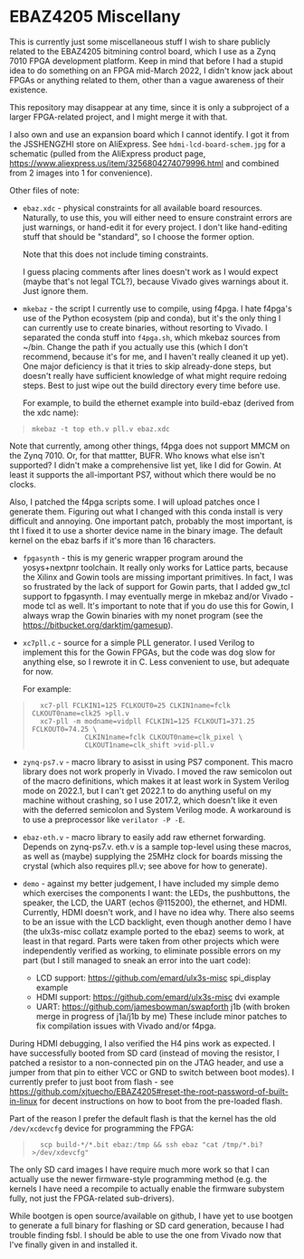 EBAZ4205 Miscellany
===================

This is currently just some miscellaneous stuff I wish to share
publicly related to the EBAZ4205 bitmining control board, which I use
as a Zynq 7010 FPGA development platform.  Keep in mind that before I
had a stupid idea to do something on an FPGA mid-March 2022, I
didn't know jack about FPGAs or anything related to them, other than a
vague awareness of their existence.

This repository may disappear at any time, since it is only a
subproject of a larger FPGA-related project, and I might merge it with
that.

I also own and use an expansion board which I cannot identify.  I
got it from the JSSHENGZHI store on AliExpress.   See
`hdmi-lcd-board-schem.jpg` for a schematic (pulled from the AliExpress
product page, <https://www.aliexpress.us/item/3256804274079996.html> and
combined from 2 images into 1 for convenience).

Other files of note:

- `ebaz.xdc` - physical constraints for all available board resources.
  Naturally, to use this, you will either need to ensure constraint
  errors are just warnings, or hand-edit it for every project.  I
  don't like hand-editing stuff that should be "standard", so I
  choose the former option.

  Note that this does not include timing constraints.

  I guess placing comments after lines doesn't work as I would expect
  (maybe that's not legal TCL?), because Vivado gives warnings about
  it.  Just ignore them.

- `mkebaz` - the script I currently use to compile, using f4pga.  I hate
  f4pga's use of the Python ecosystem (pip and conda), but it's the
  only thing I can currently use to create binaries, without resorting
  to Vivado.  I separated the conda stuff into `f4pga.sh`, which mkebaz
  sources from ~/bin.  Change the path if you actually use this (which
  I don't recommend, because it's for me, and I haven't really cleaned
  it up yet).  One major deficiency is that it tries to skip
  already-done steps, but doesn't really have sufficient knowledge of
  what might require redoing steps.  Best to just wipe out the build
  directory every time before use.
  
  For example, to build the ethernet example into build-ebaz (derived
  from the xdc name):
>     mkebaz -t top eth.v pll.v ebaz.xdc

  Note that currently, among other things, f4pga does not support MMCM
  on the Zynq 7010.  Or, for that mattter, BUFR.  Who knows what else
  isn't supported?  I didn't make a comprehensive list yet, like I did
  for Gowin.  At least it supports the all-important PS7, without
  which there would be no clocks.
  
  Also, I patched the f4pga scripts some.  I will upload patches once
  I generate them.  Figuring out what I changed with this conda
  install is very difficult and annoying.  One important patch,
  probably the most important, is tht I fixed it to use a shorter
  device name in the binary image.  The default kernel on the ebaz
  barfs if it's more than 16 characters.

- `fpgasynth` - this is my generic wrapper program around the
  yosys+nextpnr toolchain.  It really only works for Lattice parts,
  because the Xilinx and Gowin tools are missing important primitives.
  In fact, I was so frustrated by the lack of support for Gowin parts,
  that I added gw_tcl support to fpgasynth.  I may eventually merge in
  mkebaz and/or Vivado -mode tcl as well.  It's important to note that
  if you do use this for Gowin, I always wrap the Gowin binaries with
  my nonet program (see the <https://bitbucket.org/darktjm/gamesup>).

- `xc7pll.c` - source for a simple PLL generator.  I used Verilog to
  implement this for the Gowin FPGAs, but the code was dog slow for
  anything else, so I rewrote it in C.  Less convenient to use, but
  adequate for now.

  For example:

>       xc7-pll FCLKIN1=125 FCLKOUT0=25 CLKIN1name=fclk CLKOUT0name=clk25 >pll.v
>       xc7-pll -m modname=vidpll FCLKIN1=125 FCLKOUT1=371.25 FCLKOUT0=74.25 \
>                  CLKIN1name=fclk CLKOUT0name=clk_pixel \
>                  CLKOUT1name=clk_shift >vid-pll.v

- `zynq-ps7.v` - macro library to asisst in using PS7 component.   This
  macro library does not work properly in Vivado.  I moved the raw
  semicolon out of the macro definitions, which makes it at least work
  in System Verilog mode on 2022.1, but I can't get 2022.1 to do
  anything useful on my machine without crashing, so I use 2017.2,
  which doesn't like it even with the deferred semicolon and System
  Verilog mode.  A workaround is to use a preprocessor like
  `verilator -P -E`.

- `ebaz-eth.v` - macro library to easily add raw ethernet forwarding.
  Depends on zynq-ps7.v.  eth.v is a sample top-level using these
  macros, as well as (maybe) supplying the 25MHz clock for boards
  missing the crystal (which also requires pll.v; see above for how to
  generate).

- `demo` - against my better judgement, I have included my simple demo
  which exercises the components I want: the LEDs, the pushbuttons,
  the speaker, the LCD, the UART (echos @115200), the ethernet, and
  HDMI.  Currently, HDMI doesn't work, and I have no idea why. 
  There also seems to be an issue with the LCD backlight, even
  though another demo I have (the ulx3s-misc collatz example ported to
  the ebaz) seems to work, at least in that regard.  Parts were taken
  from other projects which were independently verified as working, to
  eliminate possible errors on my part (but I still managed to sneak
  an error into the uart code):
   - LCD support: <https://github.com/emard/ulx3s-misc> spi_display example
   - HDMI support: <https://github.com/emard/ulx3s-misc> dvi example
   - UART: <https://github.com/jamesbowman/swapforth> j1b (with broken merge
     in progress of j1a/j1b by me)
  These include minor patches to fix compilation issues with Vivado
  and/or f4pga.

During HDMI debugging, I also verified the H4 pins work as expected. I
have successfully booted from SD card (instead of moving the resistor,
I patched a resistor to a non-connected pin on the JTAG header, and
use a jumper from that pin to either VCC or GND to switch between boot
modes).  I currently prefer to just boot from flash - see
<https://github.com/xjtuecho/EBAZ4205#reset-the-root-password-of-built-in-linux>
for decent instructions on how to boot from the pre-loaded flash.

Part of the reason I prefer the default flash is that the kernel has
the old `/dev/xcdevcfg` device for programming the FPGA:

>       scp build-*/*.bit ebaz:/tmp && ssh ebaz "cat /tmp/*.bi? >/dev/xdevcfg"

The only SD card images I have require much more work so that I can
actually use the newer firmware-style programming method (e.g. the
kernels I have need a recompile to actually enable the firmware
subystem fully, not just the FPGA-related sub-drivers).

While bootgen is open source/available on github, I have yet to use
bootgen to generate a full binary for flashing or SD card generation,
because I had trouble finding fsbl.  I should be able to use the one
from Vivado now that I've finally given in and installed it.
